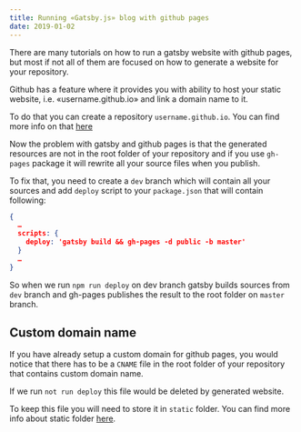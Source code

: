 ```yaml
---
title: Running «Gatsby.js» blog with github pages
date: 2019-01-02
---
```


There are many tutorials on how to run a gatsby website with github pages, but most if not all of them are focused on how to generate a website for your repository.

Github has a feature where it provides you with ability to host your static website, i.e. «username.github.io» and link a domain name to it.

To do that you can create a repository `username.github.io`. You can find more info on that [here](https://pages.github.com)

Now the problem with gatsby and github pages is that the generated resources are not in the root folder of your repository and if you use `gh-pages` package it will rewrite all your source files when you publish.

To fix that, you need to create a `dev` branch which will contain all your sources and add `deploy` script to your `package.json` that will contain following:
```json
{
  …
  scripts: {
    deploy: 'gatsby build && gh-pages -d public -b master'
  }
  …
}
```

So when we run `npm run deploy` on dev branch gatsby builds sources from `dev` branch and gh-pages publishes the result to the root folder on `master` branch.

## Custom domain name

If you have already setup a custom domain for github pages, you would notice that there has to be a `CNAME` file in the root folder of your repository that contains custom domain name.

If we run `not run deploy` this file would be deleted by generated website.

To keep this file you will need to store it in `static` folder. You can find more info about static folder [here](https://www.gatsbyjs.org/docs/static-folder/).
